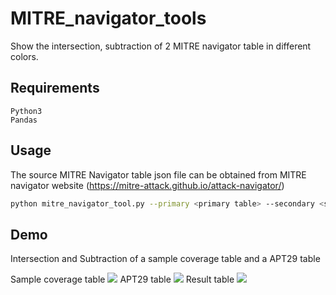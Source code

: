 # MITRE_navigator_tools
Show the intersection, subtraction of 2 MITRE navigator table in different colors.
## Requirements
```
Python3
Pandas
```
## Usage
The source MITRE Navigator table json file can be obtained from MITRE navigator website
(https://mitre-attack.github.io/attack-navigator/)
```bash
python mitre_navigator_tool.py --primary <primary table> --secondary <secondary table> --store_path <result path>
```
## Demo
Intersection and Subtraction of a sample coverage table and a APT29 table

Sample coverage table
![](https://i.imgur.com/20374BR.png)
APT29 table
![](https://i.imgur.com/5op7T5y.png)
Result table
![](https://i.imgur.com/OluXVGy.png)
